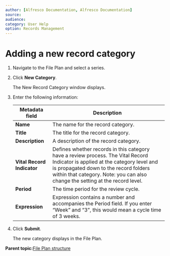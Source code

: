 ```yaml
---
author: [Alfresco Documentation, Alfresco Documentation]
source: 
audience: 
category: User Help
option: Records Management
---
```


# Adding a new record category

1.  Navigate to the File Plan and select a series.

2.  Click **New Category**.

    The New Record Category window displays.

3.  Enter the following information:

    |**Metadata field**|**Description**|
    |------------------|---------------|
    |**Name**|The name for the record category.|
    |**Title**|The title for the record category.|
    |**Description**|A description of the record category.|
    |**Vital Record Indicator**|Defines whether records in this category have a review process. The Vital Record Indicator is applied at the category level and is propagated down to the record folders within that category. Note: you can also change the setting at the record level.|
    |**Period**|The time period for the review cycle.|
    |**Expression**|Expression contains a number and accompanies the Period field. If you enter “Week” and “3”, this would mean a cycle time of 3 weeks.|

4.  Click **Submit**.

    The new category displays in the File Plan.


**Parent topic:**[File Plan structure](../concepts/rm-fileplanstruct-create.md)

